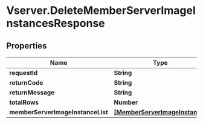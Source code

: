 # Vserver.DeleteMemberServerImageInstancesResponse

## Properties
Name | Type | Description | Notes
------------ | ------------- | ------------- | -------------
**requestId** | **String** |  | [optional] 
**returnCode** | **String** |  | [optional] 
**returnMessage** | **String** |  | [optional] 
**totalRows** | **Number** |  | [optional] 
**memberServerImageInstanceList** | [**[MemberServerImageInstance]**](MemberServerImageInstance.md) |  | [optional] 


